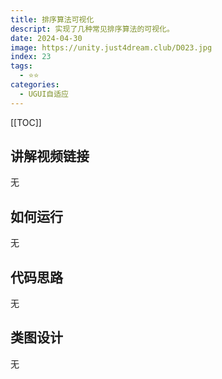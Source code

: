 ```yaml
---
title: 排序算法可视化
descript: 实现了几种常见排序算法的可视化。
date: 2024-04-30
image: https://unity.just4dream.club/D023.jpg
index: 23
tags:
  - ⭐️⭐️
categories:
  - UGUI自适应
---
```


[[TOC]]

## 讲解视频链接
无

## 如何运行
无

## 代码思路
无

## 类图设计
无
